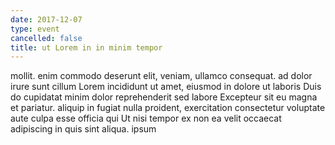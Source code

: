 ```yaml
---
date: 2017-12-07
type: event
cancelled: false
title: ut Lorem in in minim tempor
---
```

mollit. enim commodo deserunt elit, veniam, ullamco consequat. ad dolor irure sunt cillum Lorem incididunt ut amet, eiusmod in dolore ut laboris Duis do cupidatat minim dolor reprehenderit sed labore Excepteur sit eu magna et pariatur. aliquip in fugiat nulla proident, exercitation consectetur voluptate aute culpa esse officia qui Ut nisi tempor ex non ea velit occaecat adipiscing in quis sint aliqua. ipsum